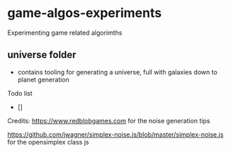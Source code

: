 # game-algos-experiments
Experimenting game related algorimths

## universe folder
- contains tooling for generating a universe, full with galaxies down to planet generation


Todo list
- [] 

Credits:
<https://www.redblobgames.com> for the noise generation tips

<https://github.com/jwagner/simplex-noise.js/blob/master/simplex-noise.js> for the opensimplex class js
